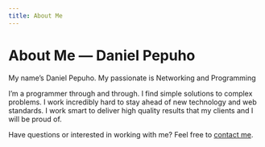 ```yaml
---
title: About Me
---
```


# About Me — Daniel Pepuho

My name’s Daniel Pepuho. My passionate is Networking and Programming

I’m a programmer through and through. I find simple solutions to complex problems. I work incredibly hard to stay ahead of new technology and web standards. I work smart to deliver high quality results that my clients and I will be proud of.


Have questions or interested in working with me? Feel free to [contact me](/contact).

<!-- <div className="container margin-top--lg">
  <div className="row">
    <div className="col col--3 col--offset-3">
      <a href="https://stripecertifications.credential.net/1dea0bc8-fad5-4712-a193-d414ad95bbb5" target="_blank">
        <img src="/img/stripe-certification-professional-developer.png" alt="Stripe Certified Professional Developer" height="167" width="150" />
      </a>
    </div>
    <div className="col col--3">
      <a href="https://stripecertifications.credential.net/d1c8a153-86cb-456f-9c74-23e73702b254" target="_blank">
        <img src="/img/stripe-certification-professional-architect.png" alt="Stripe Certified Professional Implementation Architect" height="167" width="150" />
      </a>
    </div>
  </div>
</div> -->
